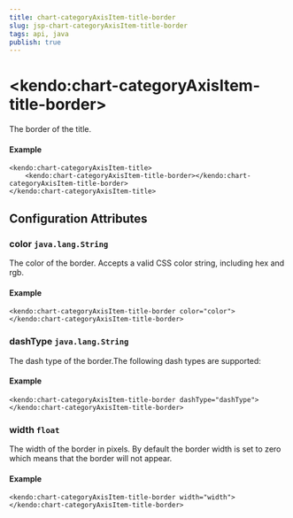 ```yaml
---
title: chart-categoryAxisItem-title-border
slug: jsp-chart-categoryAxisItem-title-border
tags: api, java
publish: true
---
```


# \<kendo:chart-categoryAxisItem-title-border\>

The border of the title.

#### Example
    <kendo:chart-categoryAxisItem-title>
        <kendo:chart-categoryAxisItem-title-border></kendo:chart-categoryAxisItem-title-border>
    </kendo:chart-categoryAxisItem-title>

## Configuration Attributes

### color `java.lang.String`

The color of the border. Accepts a valid CSS color string, including hex and rgb.

#### Example
    <kendo:chart-categoryAxisItem-title-border color="color">
    </kendo:chart-categoryAxisItem-title-border>

### dashType `java.lang.String`

The dash type of the border.The following dash types are supported:

#### Example
    <kendo:chart-categoryAxisItem-title-border dashType="dashType">
    </kendo:chart-categoryAxisItem-title-border>

### width `float`

The width of the border in pixels. By default the border width is set to zero which means that the border will not appear.

#### Example
    <kendo:chart-categoryAxisItem-title-border width="width">
    </kendo:chart-categoryAxisItem-title-border>

